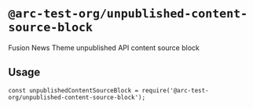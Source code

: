 # `@arc-test-org/unpublished-content-source-block`

Fusion News Theme unpublished API content source block

## Usage

```
const unpublishedContentSourceBlock = require('@arc-test-org/unpublished-content-source-block');

```
